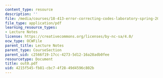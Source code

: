 ```yaml
---
content_type: resource
description: ''
file: /media/courses/18-413-error-correcting-codes-laboratory-spring-2004/4215f545fb81cbc74f2849d4596c802b_out0.pdf
file_type: application/pdf
learning_resource_types:
- Lecture Notes
license: https://creativecommons.org/licenses/by-nc-sa/4.0/
ocw_type: OCWFile
parent_title: Lecture Notes
parent_type: CourseSection
parent_uid: c2566f19-17cc-4273-5d12-16a28adb0fee
resourcetype: Document
title: out0.pdf
uid: 4215f545-fb81-cbc7-4f28-49d4596c802b
---
```

